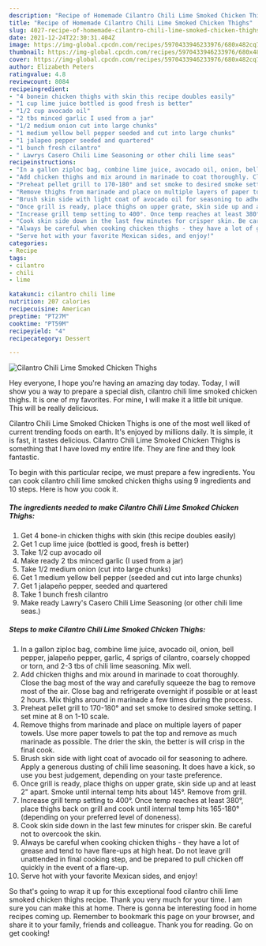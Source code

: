 ```yaml
---
description: "Recipe of Homemade Cilantro Chili Lime Smoked Chicken Thighs"
title: "Recipe of Homemade Cilantro Chili Lime Smoked Chicken Thighs"
slug: 4027-recipe-of-homemade-cilantro-chili-lime-smoked-chicken-thighs
date: 2021-12-24T22:30:31.404Z
image: https://img-global.cpcdn.com/recipes/5970433946233976/680x482cq70/cilantro-chili-lime-smoked-chicken-thighs-recipe-main-photo.jpg
thumbnail: https://img-global.cpcdn.com/recipes/5970433946233976/680x482cq70/cilantro-chili-lime-smoked-chicken-thighs-recipe-main-photo.jpg
cover: https://img-global.cpcdn.com/recipes/5970433946233976/680x482cq70/cilantro-chili-lime-smoked-chicken-thighs-recipe-main-photo.jpg
author: Elizabeth Peters
ratingvalue: 4.8
reviewcount: 8084
recipeingredient:
- "4 bonein chicken thighs with skin this recipe doubles easily"
- "1 cup lime juice bottled is good fresh is better"
- "1/2 cup avocado oil"
- "2 tbs minced garlic I used from a jar"
- "1/2 medium onion cut into large chunks"
- "1 medium yellow bell pepper seeded and cut into large chunks"
- "1 jalapeo pepper seeded and quartered"
- "1 bunch fresh cilantro"
- " Lawrys Casero Chili Lime Seasoning or other chili lime seas"
recipeinstructions:
- "In a gallon ziploc bag, combine lime juice, avocado oil, onion, bell pepper, jalapeño pepper, garlic, 4 sprigs of cilantro, coarsely chopped or torn, and 2-3 tbs of chili lime seasoning. Mix well."
- "Add chicken thighs and mix around in marinade to coat thoroughly. Close the bag most of the way and carefully squeeze the bag to remove most of the air. Close bag and refrigerate overnight if possible or at least 2 hours. Mix thighs around in marinade a few times during the process."
- "Preheat pellet grill to 170-180° and set smoke to desired smoke setting. I set mine at 8 on 1-10 scale."
- "Remove thighs from marinade and place on multiple layers of paper towels. Use more paper towels to pat the top and remove as much marinade as possible. The drier the skin, the better is will crisp in the final cook."
- "Brush skin side with light coat of avocado oil for seasoning to adhere. Apply a generous dusting of chili lime seasoning. It does have a kick, so use you best judgement, depending on your taste preference."
- "Once grill is ready, place thighs on upper grate, skin side up and at least 2&#34; apart. Smoke until internal temp hits about 145°. Remove from grill."
- "Increase grill temp setting to 400°. Once temp reaches at least 380°, place thighs back on grill and cook until internal temp hits 165-180° (depending on your preferred level of doneness)."
- "Cook skin side down in the last few minutes for crisper skin. Be careful not to overcook the skin."
- "Always be careful when cooking chicken thighs - they have a lot of grease and tend to have flare-ups at high heat. Do not leave grill unattended in final cooking step, and be prepared to pull chicken off quickly in the event of a flare-up."
- "Serve hot with your favorite Mexican sides, and enjoy!"
categories:
- Recipe
tags:
- cilantro
- chili
- lime

katakunci: cilantro chili lime 
nutrition: 207 calories
recipecuisine: American
preptime: "PT27M"
cooktime: "PT59M"
recipeyield: "4"
recipecategory: Dessert

---
```



![Cilantro Chili Lime Smoked Chicken Thighs](https://img-global.cpcdn.com/recipes/5970433946233976/680x482cq70/cilantro-chili-lime-smoked-chicken-thighs-recipe-main-photo.jpg)

Hey everyone, I hope you're having an amazing day today. Today, I will show you a way to prepare a special dish, cilantro chili lime smoked chicken thighs. It is one of my favorites. For mine, I will make it a little bit unique. This will be really delicious.



Cilantro Chili Lime Smoked Chicken Thighs is one of the most well liked of current trending foods on earth. It's enjoyed by millions daily. It is simple, it is fast, it tastes delicious. Cilantro Chili Lime Smoked Chicken Thighs is something that I have loved my entire life. They are fine and they look fantastic.


To begin with this particular recipe, we must prepare a few ingredients. You can cook cilantro chili lime smoked chicken thighs using 9 ingredients and 10 steps. Here is how you cook it.

<!--inarticleads1-->

##### The ingredients needed to make Cilantro Chili Lime Smoked Chicken Thighs:

1. Get 4 bone-in chicken thighs with skin (this recipe doubles easily)
1. Get 1 cup lime juice (bottled is good, fresh is better)
1. Take 1/2 cup avocado oil
1. Make ready 2 tbs minced garlic (I used from a jar)
1. Take 1/2 medium onion (cut into large chunks)
1. Get 1 medium yellow bell pepper (seeded and cut into large chunks)
1. Get 1 jalapeño pepper, seeded and quartered
1. Take 1 bunch fresh cilantro
1. Make ready  Lawry&#39;s Casero Chili Lime Seasoning (or other chili lime seas.)




<!--inarticleads2-->

##### Steps to make Cilantro Chili Lime Smoked Chicken Thighs:

1. In a gallon ziploc bag, combine lime juice, avocado oil, onion, bell pepper, jalapeño pepper, garlic, 4 sprigs of cilantro, coarsely chopped or torn, and 2-3 tbs of chili lime seasoning. Mix well.
1. Add chicken thighs and mix around in marinade to coat thoroughly. Close the bag most of the way and carefully squeeze the bag to remove most of the air. Close bag and refrigerate overnight if possible or at least 2 hours. Mix thighs around in marinade a few times during the process.
1. Preheat pellet grill to 170-180° and set smoke to desired smoke setting. I set mine at 8 on 1-10 scale.
1. Remove thighs from marinade and place on multiple layers of paper towels. Use more paper towels to pat the top and remove as much marinade as possible. The drier the skin, the better is will crisp in the final cook.
1. Brush skin side with light coat of avocado oil for seasoning to adhere. Apply a generous dusting of chili lime seasoning. It does have a kick, so use you best judgement, depending on your taste preference.
1. Once grill is ready, place thighs on upper grate, skin side up and at least 2&#34; apart. Smoke until internal temp hits about 145°. Remove from grill.
1. Increase grill temp setting to 400°. Once temp reaches at least 380°, place thighs back on grill and cook until internal temp hits 165-180° (depending on your preferred level of doneness).
1. Cook skin side down in the last few minutes for crisper skin. Be careful not to overcook the skin.
1. Always be careful when cooking chicken thighs - they have a lot of grease and tend to have flare-ups at high heat. Do not leave grill unattended in final cooking step, and be prepared to pull chicken off quickly in the event of a flare-up.
1. Serve hot with your favorite Mexican sides, and enjoy!




So that's going to wrap it up for this exceptional food cilantro chili lime smoked chicken thighs recipe. Thank you very much for your time. I am sure you can make this at home. There is gonna be interesting food in home recipes coming up. Remember to bookmark this page on your browser, and share it to your family, friends and colleague. Thank you for reading. Go on get cooking!
